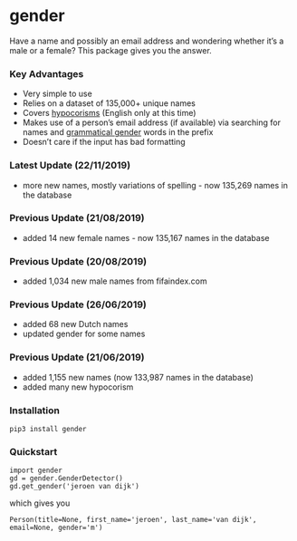 # gender

Have a name and possibly an email address and wondering whether it’s a male or a female? This package gives you the answer. 

### Key Advantages

* Very simple to use
* Relies on a dataset of 135,000+ unique names
* Covers [hypocorisms](https://en.wikipedia.org/wiki/Hypocorism) (English only at this time)
* Makes use of a person’s email address (if available) via searching for names and [grammatical gender](https://en.wikipedia.org/wiki/Grammatical_gender) words in the prefix
* Doesn’t care if the input has bad formatting

### Latest Update (22/11/2019)

* more new names, mostly variations of spelling - now 135,269 names in the database

### Previous Update (21/08/2019)

* added 14 new female names - now 135,167 names in the database

### Previous Update (20/08/2019)

* added 1,034 new male names from fifaindex.com

### Previous Update (26/06/2019)

* added 68 new Dutch names
* updated gender for some names 

### Previous Update (21/06/2019)

* added 1,155 new names (now 133,987 names in the database)
* added many new hypocorism 

### Installation

`pip3 install gender`

### Quickstart

```
import gender
gd = gender.GenderDetector()
gd.get_gender('jeroen van dijk')
```
which gives you 
```
Person(title=None, first_name='jeroen', last_name='van dijk', email=None, gender='m')
```